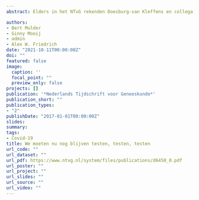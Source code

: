 ```yaml
---
abstract: Elders in het NTvG rekenden Doesburg-van Kleffens en collega’s ons voor dat het massaal testen van gezonde personen voor toegang tot evenementen geen zinnige en zuinige zorg is. Maar een nuancering is op z’n plaats. Wij stellen dat Testen voor Toegang wel degelijk de transmissie van SARS-CoV-2 kan verminderen.

authors:
- Bert Mulder
- Ginny Mooij
- admin
- Alex W. Friedrich
date: "2021-10-11T00:00:00Z"
doi: ""
featured: false
image:
  caption: ''
  focal_point: ""
  preview_only: false
projects: []
publication: '*Nederlands Tijdschrift voor Geneeskunde*'
publication_short: ""
publication_types:
- "2"
publishDate: "2017-01-01T00:00:00Z"
slides:
summary:
tags:
- Covid-19
title: We moeten nu nog blijven testen, testen, testen
url_code: ""
url_dataset: ""
url_pdf: https://www.ntvg.nl/system/files/publications/d6450_0.pdf
url_poster: ""
url_project: ""
url_slides: ""
url_source: ""
url_video: ""
---
```


